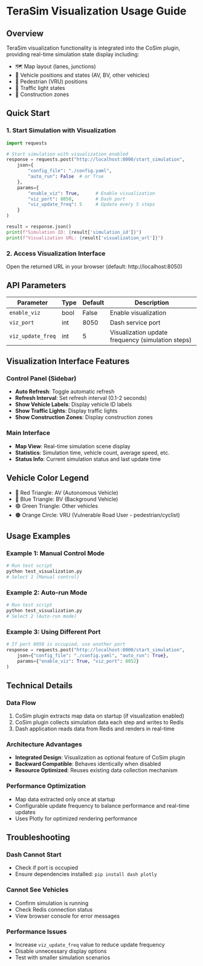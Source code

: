 # TeraSim Visualization Usage Guide

## Overview

TeraSim visualization functionality is integrated into the CoSim plugin, providing real-time simulation state display including:
- 🗺️ Map layout (lanes, junctions)
- 🚗 Vehicle positions and states (AV, BV, other vehicles)
- 🚶 Pedestrian (VRU) positions
- 🚦 Traffic light states
- 🚧 Construction zones

## Quick Start

### 1. Start Simulation with Visualization

```python
import requests

# Start simulation with visualization enabled
response = requests.post("http://localhost:8000/start_simulation", 
    json={
        "config_file": "./config.yaml",
        "auto_run": False  # or True
    }, 
    params={
        "enable_viz": True,      # Enable visualization
        "viz_port": 8050,        # Dash port
        "viz_update_freq": 5     # Update every 5 steps
    }
)

result = response.json()
print(f"Simulation ID: {result['simulation_id']}")
print(f"Visualization URL: {result['visualization_url']}")
```

### 2. Access Visualization Interface

Open the returned URL in your browser (default: http://localhost:8050)

## API Parameters

| Parameter | Type | Default | Description |
|-----------|------|---------|-------------|
| `enable_viz` | bool | False | Enable visualization |
| `viz_port` | int | 8050 | Dash service port |
| `viz_update_freq` | int | 5 | Visualization update frequency (simulation steps) |

## Visualization Interface Features

### Control Panel (Sidebar)
- **Auto Refresh**: Toggle automatic refresh
- **Refresh Interval**: Set refresh interval (0.1-2 seconds)
- **Show Vehicle Labels**: Display vehicle ID labels
- **Show Traffic Lights**: Display traffic lights
- **Show Construction Zones**: Display construction zones

### Main Interface
- **Map View**: Real-time simulation scene display
- **Statistics**: Simulation time, vehicle count, average speed, etc.
- **Status Info**: Current simulation status and last update time

## Vehicle Color Legend
- 🔴 Red Triangle: AV (Autonomous Vehicle)
- 🔵 Blue Triangle: BV (Background Vehicle)
- 🟢 Green Triangle: Other vehicles
- 🟠 Orange Circle: VRU (Vulnerable Road User - pedestrian/cyclist)

## Usage Examples

### Example 1: Manual Control Mode
```bash
# Run test script
python test_visualization.py
# Select 1 (Manual control)
```

### Example 2: Auto-run Mode
```bash
# Run test script
python test_visualization.py
# Select 2 (Auto-run mode)
```

### Example 3: Using Different Port
```python
# If port 8050 is occupied, use another port
response = requests.post("http://localhost:8000/start_simulation", 
    json={"config_file": "./config.yaml", "auto_run": True}, 
    params={"enable_viz": True, "viz_port": 8052}
)
```

## Technical Details

### Data Flow
1. CoSim plugin extracts map data on startup (if visualization enabled)
2. CoSim plugin collects simulation data each step and writes to Redis
3. Dash application reads data from Redis and renders in real-time

### Architecture Advantages
- **Integrated Design**: Visualization as optional feature of CoSim plugin
- **Backward Compatible**: Behaves identically when disabled
- **Resource Optimized**: Reuses existing data collection mechanism

### Performance Optimization
- Map data extracted only once at startup
- Configurable update frequency to balance performance and real-time updates
- Uses Plotly for optimized rendering performance

## Troubleshooting

### Dash Cannot Start
- Check if port is occupied
- Ensure dependencies installed: `pip install dash plotly`

### Cannot See Vehicles
- Confirm simulation is running
- Check Redis connection status
- View browser console for error messages

### Performance Issues
- Increase `viz_update_freq` value to reduce update frequency
- Disable unnecessary display options
- Test with smaller simulation scenarios